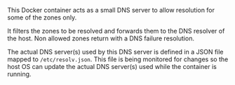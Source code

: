 This Docker container acts as a small DNS server to allow resolution for some
of the zones only.

It filters the zones to be resolved and forwards them to the DNS resolver
of the host. Non allowed zones return with a DNS failure resolution.

The actual DNS server(s) used by this DNS server is defined in a JSON file
mapped to `/etc/resolv.json`. This file is being monitored for changes so the
host OS can update the actual DNS server(s) used while the container is running.